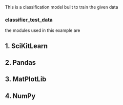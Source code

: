 This is a classification model built to train the given data
###  classifier\_test\_data

the modules used in this example are

## 1. SciKitLearn
## 2. Pandas
## 3. MatPlotLib
## 4. NumPy
